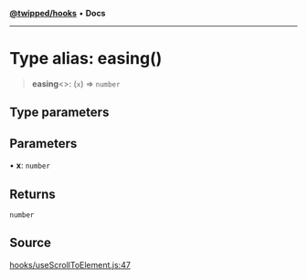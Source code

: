 [**@twipped/hooks**](../../README.md) • **Docs**

***

# Type alias: easing()

> **easing**\<\>: (`x`) => `number`

## Type parameters

## Parameters

• **x**: `number`

## Returns

`number`

## Source

[hooks/useScrollToElement.js:47](https://github.com/Twipped/hooks/blob/main/hooks/useScrollToElement.js#L47)
